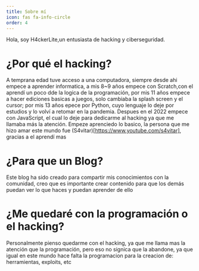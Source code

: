 ```yaml
---
title: Sobre mí
icon: fas fa-info-circle
order: 4
---
```


Hola, soy H4ckerLite,un entusiasta de hacking y ciberseguridad.

# ¿Por qué el hacking?

A temprana edad tuve acceso a una computadora, siempre desde ahi empece a aprender informatica, a mis 8~9 años empece con Scratch,con el aprendí un poco dde la logica de la programación, por mis 11 años empece a hacer ediciones basicas a juegos, solo cambiaba la splash screen y el cursor; por mis 13 años epece por Python, cuyo lenguaje lo deje por estudios y lo volví a retomar en la pandemia.
Despues en el 2022 empece con JavaScript, el cual lo deje para dedicarme al hacking ya que me llamaba más la atención.
Empeze aprenciedo lo basico, la persona que me hizo amar este mundo fue (S4vitar)[https://www.youtube.com/s4vitar], gracias a el aprendí mas


# ¿Para que un Blog?

Este blog ha sido creado para compartir mis conocimientos con la comunidad, creo que es importante crear contenido para que los demás puedan ver lo que haces y puedan aprender de ello

# ¿Me quedaré con la programación o el hacking?

Personalmente pienso quedarme con el hacking, ya que me llama mas la atención que la programación, pero eso no signica que la abandone, ya que igual en este mundo hace falta la programacion para la creacion de: herramientas, exploits, etc

